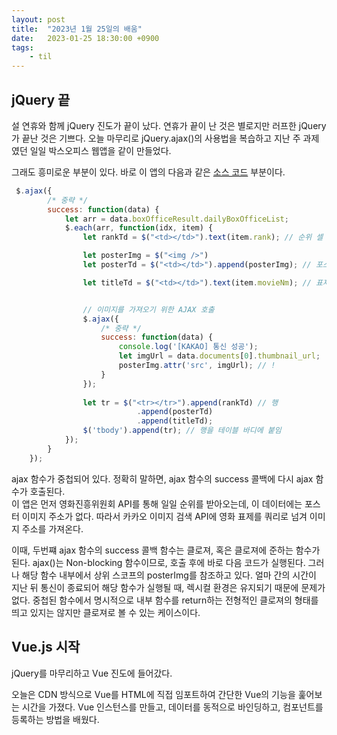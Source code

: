 ```yaml
---
layout: post
title:  "2023년 1월 25일의 배움"
date:   2023-01-25 18:30:00 +0900
tags:
    - til
---
```


## jQuery 끝

설 연휴와 함께 jQuery 진도가 끝이 났다. 연휴가 끝이 난 것은 별로지만 러프한 jQuery가 끝난 것은 기쁘다. 오늘 마무리로 jQuery.ajax()의 사용법을 복습하고 지난 주 과제였던 일일 박스오피스 웹앱을 같이 만들었다.

그래도 흥미로운 부분이 있다. 바로 이 앱의 다음과 같은 [소스 코드](https://github.com/0tak2/KOSAjava/blob/main/Projects-With-JS/jquery_practice/2023-01-25/js/practice2_boxoffice.js) 부분이다.

```js
 $.ajax({
        /* 중략 */
        success: function(data) {
            let arr = data.boxOfficeResult.dailyBoxOfficeList;
            $.each(arr, function(idx, item) {
                let rankTd = $("<td></td>").text(item.rank); // 순위 셀

                let posterImg = $("<img />")
                let posterTd = $("<td></td>").append(posterImg); // 포스터 셀

                let titleTd = $("<td></td>").text(item.movieNm); // 표제 셀


                // 이미지를 가져오기 위한 AJAX 호출
                $.ajax({
                    /* 중략 */
                    success: function(data) {
                        console.log('[KAKAO] 통신 성공');
                        let imgUrl = data.documents[0].thumbnail_url;
                        posterImg.attr('src', imgUrl); // !
                    }
                });
                
                let tr = $("<tr></tr>").append(rankTd) // 행
                            .append(posterTd)
                            .append(titleTd);
                $('tbody').append(tr); // 행을 테이블 바디에 붙임
            });
        }
    });
```

ajax 함수가 중첩되어 있다. 정확히 말하면, ajax 함수의 success 콜백에 다시 ajax 함수가 호출된다.  
이 앱은 먼저 영화진흥위원회 API를 통해 일일 순위를 받아오는데, 이 데이터에는 포스터 이미지 주소가 없다. 따라서 카카오 이미지 검색 API에 영화 표제를 쿼리로 넘겨 이미지 주소를 가져온다.

이때, 두번쨰 ajax 함수의 success 콜백 함수는 클로져, 혹은 클로져에 준하는 함수가 된다. ajax()는 Non-blocking 함수이므로, 호출 후에 바로 다음 코드가 실행된다. 그러나 해당 함수 내부에서 상위 스코프의 posterImg를 참조하고 있다. 얼마 간의 시간이 지난 뒤 통신이 종료되어 해당 함수가 실행될 때, 렉시컬 환경은 유지되기 때문에 문제가 없다. 중첩된 함수에서 명시적으로 내부 함수를 return하는 전형적인 클로져의 형태를 띄고 있지는 않지만 클로져로 볼 수 있는 케이스이다.

## Vue.js 시작

jQuery를 마무리하고 Vue 진도에 들어갔다.

오늘은 CDN 방식으로 Vue를 HTML에 직접 임포트하여 간단한 Vue의 기능을 훑어보는 시간을 가졌다. Vue 인스턴스를 만들고, 데이터를 동적으로 바인딩하고, 컴포넌트를 등록하는 방법을 배웠다.
